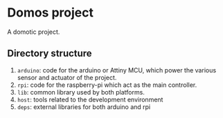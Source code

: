 # Domos project

A domotic project.

## Directory structure

1. `arduino`: code for the arduino or Attiny MCU, which
power the various sensor and actuator of the project.
2. `rpi`: code for the raspberry-pi which act as the main
controller.
3. `lib`: common library used by both platforms.
4. `host`: tools related to the development environment
5. `deps`: external libraries for both arduino and rpi

